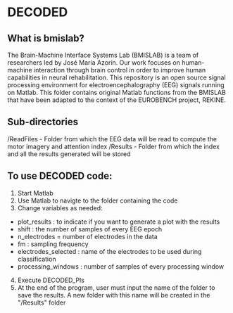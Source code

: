 # DECODED
## What is bmislab?
The Brain-Machine Interface Systems Lab (BMISLAB) is a team of researchers led by José María Azorín. Our work focuses on human-machine interaction through brain control in order to improve human capabilities in neural rehabilitation. This repository is an open source signal processing environment for electroencephalography (EEG) signals running on Matlab. This folder contains original Matlab functions from the BMISLAB that have been adapted to the context of the EUROBENCH project, REKINE.

## Sub-directories
/ReadFiles - Folder from which the EEG data will be read to compute the motor imagery and attention index
/Results - Folder from which the index and all the results generated will be stored

## To use DECODED code:
1. Start Matlab
2. Use Matlab to navigte to the folder containing the code
3. Change variables as needed:
  - plot_results : to indicate if you want to generate a plot with the results
  - shift : the number of samples of every EEG epoch
  - n_electrodes = number of electrodes in the data
  - fm : sampling frequency
  - electrodes_selected : name of the electrodes to be used during classification
  - processing_windows : number of samples of every processing window
4. Execute DECODED_PIs
5. At the end of the program, user must input the name of the folder to save the results. A new folder with this name will be created in the "/Results" folder
